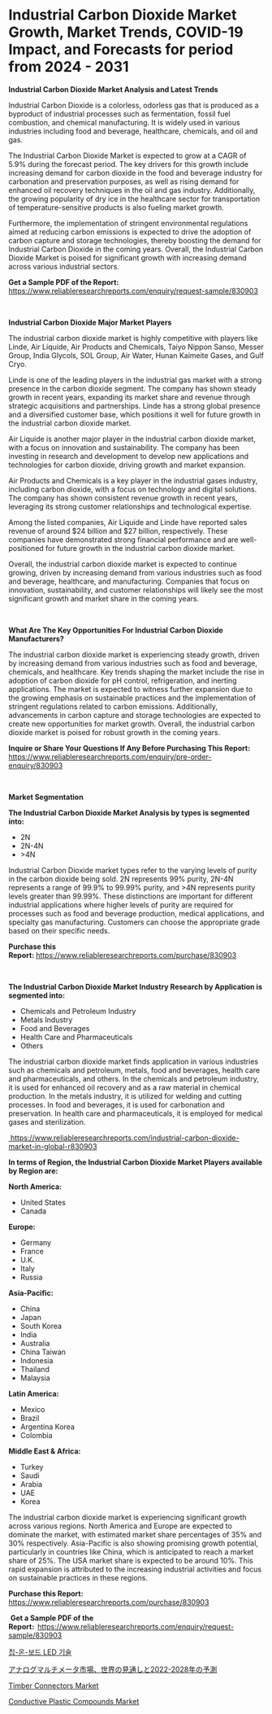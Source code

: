 <p><h1>Industrial Carbon Dioxide Market Growth, Market Trends, COVID-19 Impact, and Forecasts for period from 2024 - 2031</h1></p><p><strong>Industrial Carbon Dioxide Market Analysis and Latest Trends</strong></p>
<p><p>Industrial Carbon Dioxide is a colorless, odorless gas that is produced as a byproduct of industrial processes such as fermentation, fossil fuel combustion, and chemical manufacturing. It is widely used in various industries including food and beverage, healthcare, chemicals, and oil and gas.</p><p>The Industrial Carbon Dioxide Market is expected to grow at a CAGR of 5.9% during the forecast period. The key drivers for this growth include increasing demand for carbon dioxide in the food and beverage industry for carbonation and preservation purposes, as well as rising demand for enhanced oil recovery techniques in the oil and gas industry. Additionally, the growing popularity of dry ice in the healthcare sector for transportation of temperature-sensitive products is also fueling market growth.</p><p>Furthermore, the implementation of stringent environmental regulations aimed at reducing carbon emissions is expected to drive the adoption of carbon capture and storage technologies, thereby boosting the demand for Industrial Carbon Dioxide in the coming years. Overall, the Industrial Carbon Dioxide Market is poised for significant growth with increasing demand across various industrial sectors.</p></p>
<p><strong>Get a Sample PDF of the Report:&nbsp;</strong> <a href="https://www.reliableresearchreports.com/enquiry/request-sample/830903">https://www.reliableresearchreports.com/enquiry/request-sample/830903</a></p>
<p>&nbsp;</p>
<p><strong>Industrial Carbon Dioxide Major Market Players</strong></p>
<p><p>The industrial carbon dioxide market is highly competitive with players like Linde, Air Liquide, Air Products and Chemicals, Taiyo Nippon Sanso, Messer Group, India Glycols, SOL Group, Air Water, Hunan Kaimeite Gases, and Gulf Cryo. </p><p>Linde is one of the leading players in the industrial gas market with a strong presence in the carbon dioxide segment. The company has shown steady growth in recent years, expanding its market share and revenue through strategic acquisitions and partnerships. Linde has a strong global presence and a diversified customer base, which positions it well for future growth in the industrial carbon dioxide market.</p><p>Air Liquide is another major player in the industrial carbon dioxide market, with a focus on innovation and sustainability. The company has been investing in research and development to develop new applications and technologies for carbon dioxide, driving growth and market expansion.</p><p>Air Products and Chemicals is a key player in the industrial gases industry, including carbon dioxide, with a focus on technology and digital solutions. The company has shown consistent revenue growth in recent years, leveraging its strong customer relationships and technological expertise.</p><p>Among the listed companies, Air Liquide and Linde have reported sales revenue of around $24 billion and $27 billion, respectively. These companies have demonstrated strong financial performance and are well-positioned for future growth in the industrial carbon dioxide market.</p><p>Overall, the industrial carbon dioxide market is expected to continue growing, driven by increasing demand from various industries such as food and beverage, healthcare, and manufacturing. Companies that focus on innovation, sustainability, and customer relationships will likely see the most significant growth and market share in the coming years.</p></p>
<p>&nbsp;</p>
<p><strong>What Are The Key Opportunities For Industrial Carbon Dioxide Manufacturers?</strong></p>
<p><p>The industrial carbon dioxide market is experiencing steady growth, driven by increasing demand from various industries such as food and beverage, chemicals, and healthcare. Key trends shaping the market include the rise in adoption of carbon dioxide for pH control, refrigeration, and inerting applications. The market is expected to witness further expansion due to the growing emphasis on sustainable practices and the implementation of stringent regulations related to carbon emissions. Additionally, advancements in carbon capture and storage technologies are expected to create new opportunities for market growth. Overall, the industrial carbon dioxide market is poised for robust growth in the coming years.</p></p>
<p><strong>Inquire or Share Your Questions If Any Before Purchasing This Report:</strong> <a href="https://www.reliableresearchreports.com/enquiry/pre-order-enquiry/830903">https://www.reliableresearchreports.com/enquiry/pre-order-enquiry/830903</a></p>
<p>&nbsp;</p>
<p><strong>Market Segmentation</strong></p>
<p><strong>The Industrial Carbon Dioxide Market Analysis by types is segmented into:</strong></p>
<p><ul><li>2N</li><li>2N-4N</li><li>>4N</li></ul></p>
<p><p>Industrial Carbon Dioxide market types refer to the varying levels of purity in the carbon dioxide being sold. 2N represents 99% purity, 2N-4N represents a range of 99.9% to 99.99% purity, and >4N represents purity levels greater than 99.99%. These distinctions are important for different industrial applications where higher levels of purity are required for processes such as food and beverage production, medical applications, and specialty gas manufacturing. Customers can choose the appropriate grade based on their specific needs.</p></p>
<p><strong>Purchase this Report:&nbsp;</strong><a href="https://www.reliableresearchreports.com/purchase/830903">https://www.reliableresearchreports.com/purchase/830903</a></p>
<p>&nbsp;</p>
<p><strong>The Industrial Carbon Dioxide Market Industry Research by Application is segmented into:</strong></p>
<p><ul><li>Chemicals and Petroleum Industry</li><li>Metals Industry</li><li>Food and Beverages</li><li>Health Care and Pharmaceuticals</li><li>Others</li></ul></p>
<p><p>The industrial carbon dioxide market finds application in various industries such as chemicals and petroleum, metals, food and beverages, health care and pharmaceuticals, and others. In the chemicals and petroleum industry, it is used for enhanced oil recovery and as a raw material in chemical production. In the metals industry, it is utilized for welding and cutting processes. In food and beverages, it is used for carbonation and preservation. In health care and pharmaceuticals, it is employed for medical gases and sterilization.</p></p>
<p><a href="https://www.reliableresearchreports.com/industrial-carbon-dioxide-market-in-global-r830903">&nbsp;https://www.reliableresearchreports.com/industrial-carbon-dioxide-market-in-global-r830903</a></p>
<p><strong>In terms of Region, the Industrial Carbon Dioxide Market Players available by Region are:</strong></p>
<p>
    <p> <strong> North America: </strong>
        <ul>
            <li>United States</li>
            <li>Canada</li>
        </ul>
        </p> 
    <p> <strong> Europe: </strong>
        <ul>
            <li>Germany</li>
            <li>France</li>
            <li>U.K.</li>
            <li>Italy</li>
            <li>Russia</li>
        </ul>
        </p> 
    <p> <strong> Asia-Pacific: </strong>
        <ul>
            <li>China</li>
            <li>Japan</li>
            <li>South Korea</li>
            <li>India</li>
            <li>Australia</li>
            <li>China Taiwan</li>
            <li>Indonesia</li>
            <li>Thailand</li>
            <li>Malaysia</li>
        </ul>
        </p> 
    <p> <strong> Latin America: </strong>
        <ul>
            <li>Mexico</li>
            <li>Brazil</li>
            <li>Argentina Korea</li>
            <li>Colombia</li>
        </ul>
        </p> 
    <p> <strong> Middle East & Africa: </strong>
        <ul>
            <li>Turkey</li>
            <li>Saudi</li>
            <li>Arabia</li>
            <li>UAE</li>
            <li>Korea</li>
        </ul>
    </p>
    </p>
<p><p>The industrial carbon dioxide market is experiencing significant growth across various regions. North America and Europe are expected to dominate the market, with estimated market share percentages of 35% and 30% respectively. Asia-Pacific is also showing promising growth potential, particularly in countries like China, which is anticipated to reach a market share of 25%. The USA market share is expected to be around 10%. This rapid expansion is attributed to the increasing industrial activities and focus on sustainable practices in these regions.</p></p>
<p><strong>Purchase this Report: </strong><a href="https://www.reliableresearchreports.com/purchase/830903">https://www.reliableresearchreports.com/purchase/830903</a></p>
<p>&nbsp;<strong>Get a Sample PDF of the Report:&nbsp;&nbsp;</strong><a href="https://www.reliableresearchreports.com/enquiry/request-sample/830903">https://www.reliableresearchreports.com/enquiry/request-sample/830903</a></p>
<p><strong></strong></p>
<p><p><a href="https://github.com/Howaoole34545/Market-Research-Report-List-2/blob/main/3293612119858.md">칩-온-보드 LED 기술</a></p><p><a href="https://github.com/MacyOrn/Market-Research-Report-List-1/blob/main/9201995131266.md">アナログマルチメータ市場、世界の見通しと2022-2028年の予測</a></p><p><a href="https://github.com/nafisalvee228/Market-Research-Report-List-1/blob/main/timber-connectors-market.md">Timber Connectors Market</a></p><p><a href="https://github.com/ashepherd82/Market-Research-Report-List-5/blob/main/conductive-plastic-compounds-market.md">Conductive Plastic Compounds Market</a></p></p>